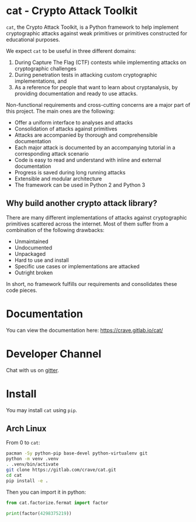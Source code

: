 # cat - Crypto Attack Toolkit

`cat`, the Crypto Attack Toolkit, is a Python framework to help implement cryptographic attacks against weak primitives or primitives constructed for educational purposes.

We expect `cat` to be useful in three different domains:

1. During Capture The Flag (CTF) contests while implementing attacks on cryptographic challenges
2. During penetration tests in attacking custom cryptographic implementations, and
3. As a reference for people that want to learn about cryptanalysis, by providing documentation and ready to use attacks.

Non-functional requirements and cross-cutting concerns are a major part of this project.
The main ones are the following:

* Offer a uniform interface to analyses and attacks
* Consolidation of attacks against primitives
* Attacks are accompanied by thorough and comprehensible documentation
* Each major attack is documented by an accompanying tutorial in a corresponding attack scenario
* Code is easy to read and understand with inline and external documentation
* Progress is saved during long running attacks
* Extensible and modular architecture
* The framework can be used in Python 2 and Python 3

## Why build another crypto attack library?

There are many different implementations of attacks against cryptographic primitives scattered across the internet.
Most of them suffer from a combination of the following drawbacks:

* Unmaintained
* Undocumented
* Unpackaged
* Hard to use and install
* Specific use cases or implementations are attacked
* Outright broken

In short, no framework fulfills our requirements and consolidates these code pieces.

# Documentation

You can view the documentation here: https://crave.gitlab.io/cat/

# Developer Channel

Chat with us on [gitter](https://gitter.im/crypto-attack-toolkit).

# Install

You may install `cat` using `pip`.

## Arch Linux

From 0 to `cat`:

```bash
pacman -Sy python-pip base-devel python-virtualenv git
python -m venv .venv
. .venv/bin/activate
git clone https://gitlab.com/crave/cat.git
cd cat
pip install -e .
```

Then you can import it in python:

```python
from cat.factorize.fermat import factor

print(factor(4298375219))
```
